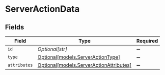 # ServerActionData


## Fields

| Field                                                                          | Type                                                                           | Required                                                                       | Description                                                                    |
| ------------------------------------------------------------------------------ | ------------------------------------------------------------------------------ | ------------------------------------------------------------------------------ | ------------------------------------------------------------------------------ |
| `id`                                                                           | *Optional[str]*                                                                | :heavy_minus_sign:                                                             | N/A                                                                            |
| `type`                                                                         | [Optional[models.ServerActionType]](../models/serveractiontype.md)             | :heavy_minus_sign:                                                             | N/A                                                                            |
| `attributes`                                                                   | [Optional[models.ServerActionAttributes]](../models/serveractionattributes.md) | :heavy_minus_sign:                                                             | N/A                                                                            |